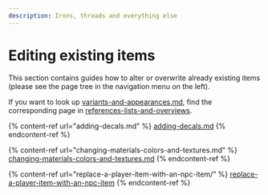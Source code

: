 ```yaml
---
description: Irons, threads and everything else
---
```


# Editing existing items

This section contains guides how to alter or overwrite already existing items (please see the page tree in the navigation menu on the left).

If you want to look up [variants-and-appearances.md](../../../references-lists-and-overviews/equipment/variants-and-appearances.md "mention"), find the corresponding page in [references-lists-and-overviews](../../../references-lists-and-overviews/ "mention").

{% content-ref url="adding-decals.md" %}
[adding-decals.md](adding-decals.md)
{% endcontent-ref %}

{% content-ref url="changing-materials-colors-and-textures.md" %}
[changing-materials-colors-and-textures.md](changing-materials-colors-and-textures.md)
{% endcontent-ref %}

{% content-ref url="replace-a-player-item-with-an-npc-item/" %}
[replace-a-player-item-with-an-npc-item](replace-a-player-item-with-an-npc-item/)
{% endcontent-ref %}

